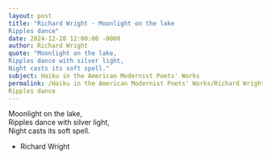 ```yaml
---
layout: post
title: "Richard Wright - Moonlight on the lake  
Ripples dance"
date: 2024-12-28 12:00:00 -0000
author: Richard Wright
quote: "Moonlight on the lake,  
Ripples dance with silver light,  
Night casts its soft spell."
subject: Haiku in the American Modernist Poets' Works
permalink: /Haiku in the American Modernist Poets' Works/Richard Wright/Richard Wright - Moonlight on the lake  
Ripples dance
---
```


Moonlight on the lake,  
Ripples dance with silver light,  
Night casts its soft spell.

- Richard Wright
